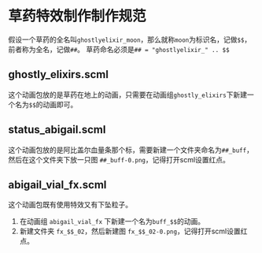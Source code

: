 # 草药特效制作制作规范
假设一个草药的全名叫`ghostlyelixir_moon`，那么就称`moon`为标识名，记做`$$`，前者称为全名，记做`##`。
草药命名必须是`## = "ghostlyelixir_" .. $$`

## ghostly_elixirs.scml
这个动画包放的是草药在地上的动画，只需要在动画组`ghostly_elixirs`下新建一个名为`$$`的动画即可。

## status_abigail.scml
这个动画包放的是阿比盖尔血量条那个标，需要新建一个文件夹命名为`##_buff`，然后在这个文件夹下放一只图 `##_buff-0.png`，记得打开scml设置红点。

## abigail_vial_fx.scml
这个动画包既有使用特效又有下坠粒子。
1. 在动画组 `abigail_vial_fx` 下新建一个名为`buff_$$`的动画。
2. 新建文件夹 `fx_$$_02`，然后新建图 `fx_$$_02-0.png`，记得打开scml设置红点。

